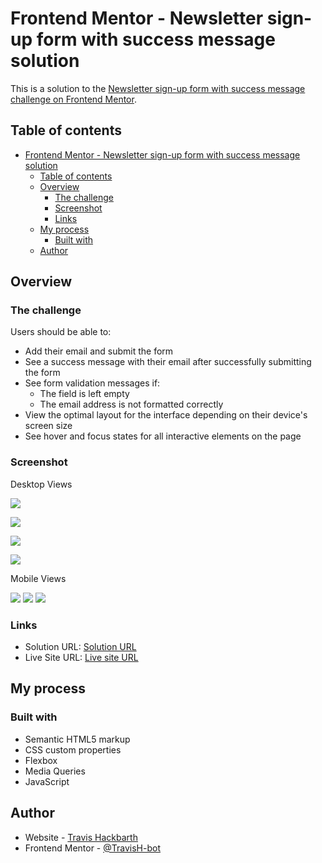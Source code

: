 # Frontend Mentor - Newsletter sign-up form with success message solution

This is a solution to the [Newsletter sign-up form with success message challenge on Frontend Mentor](https://www.frontendmentor.io/challenges/newsletter-signup-form-with-success-message-3FC1AZbNrv). 

## Table of contents

- [Frontend Mentor - Newsletter sign-up form with success message solution](#frontend-mentor---newsletter-sign-up-form-with-success-message-solution)
  - [Table of contents](#table-of-contents)
  - [Overview](#overview)
    - [The challenge](#the-challenge)
    - [Screenshot](#screenshot)
    - [Links](#links)
  - [My process](#my-process)
    - [Built with](#built-with)
  - [Author](#author)



## Overview

### The challenge

Users should be able to:

- Add their email and submit the form
- See a success message with their email after successfully submitting the form
- See form validation messages if:
  - The field is left empty
  - The email address is not formatted correctly
- View the optimal layout for the interface depending on their device's screen size
- See hover and focus states for all interactive elements on the page

### Screenshot

Desktop Views

![](./assets/images/newsletter-sign-up-form-one.png)

![](./assets/images/newsletter-sign-up-form-two.png)

![](./assets/images/newsletter-sign-up-form-three.png)

![](./assets/images/newsletter-sign-up-form-four.png)

Mobile Views

![](./assets/images/newsletter-sign-up-form-five.png)
![](./assets/images/newsletter-sign-up-form-six.png)
![](./assets/images/newsletter-sign-up-form-seven.png)

### Links

- Solution URL: [Solution URL](https://github.com/TravisH-bot/newsletter-sign-up-with-success-message-main)
- Live Site URL: [Live site URL](https://your-live-site-url.com)

## My process

### Built with

- Semantic HTML5 markup
- CSS custom properties
- Flexbox
- Media Queries
- JavaScript

## Author

- Website - [Travis Hackbarth](https://travish-bot.github.io/My-Portfolio/)
- Frontend Mentor - [@TravisH-bot](https://www.frontendmentor.io/profile/TravisH-bot)